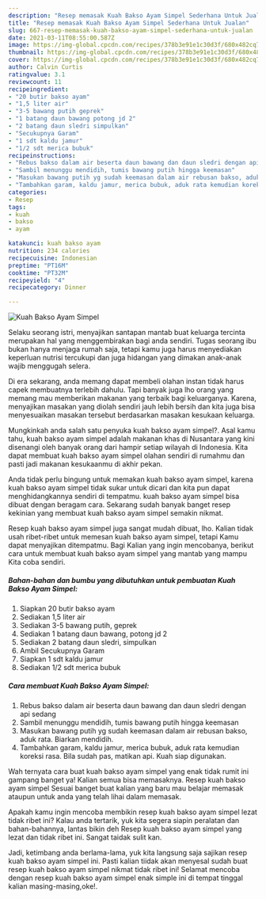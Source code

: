 ```yaml
---
description: "Resep memasak Kuah Bakso Ayam Simpel Sederhana Untuk Jualan"
title: "Resep memasak Kuah Bakso Ayam Simpel Sederhana Untuk Jualan"
slug: 667-resep-memasak-kuah-bakso-ayam-simpel-sederhana-untuk-jualan
date: 2021-03-11T08:55:00.587Z
image: https://img-global.cpcdn.com/recipes/378b3e91e1c30d3f/680x482cq70/kuah-bakso-ayam-simpel-foto-resep-utama.jpg
thumbnail: https://img-global.cpcdn.com/recipes/378b3e91e1c30d3f/680x482cq70/kuah-bakso-ayam-simpel-foto-resep-utama.jpg
cover: https://img-global.cpcdn.com/recipes/378b3e91e1c30d3f/680x482cq70/kuah-bakso-ayam-simpel-foto-resep-utama.jpg
author: Calvin Curtis
ratingvalue: 3.1
reviewcount: 11
recipeingredient:
- "20 butir bakso ayam"
- "1,5 liter air"
- "3-5 bawang putih geprek"
- "1 batang daun bawang potong jd 2"
- "2 batang daun sledri simpulkan"
- "Secukupnya Garam"
- "1 sdt kaldu jamur"
- "1/2 sdt merica bubuk"
recipeinstructions:
- "Rebus bakso dalam air beserta daun bawang dan daun sledri dengan api sedang"
- "Sambil menunggu mendidih, tumis bawang putih hingga keemasan"
- "Masukan bawang putih yg sudah keemasan dalam air rebusan bakso, aduk rata. Biarkan mendidih."
- "Tambahkan garam, kaldu jamur, merica bubuk, aduk rata kemudian koreksi rasa. Bila sudah pas, matikan api. Kuah siap digunakan."
categories:
- Resep
tags:
- kuah
- bakso
- ayam

katakunci: kuah bakso ayam 
nutrition: 234 calories
recipecuisine: Indonesian
preptime: "PT16M"
cooktime: "PT32M"
recipeyield: "4"
recipecategory: Dinner

---
```



![Kuah Bakso Ayam Simpel](https://img-global.cpcdn.com/recipes/378b3e91e1c30d3f/680x482cq70/kuah-bakso-ayam-simpel-foto-resep-utama.jpg)

Selaku seorang istri, menyajikan santapan mantab buat keluarga tercinta merupakan hal yang menggembirakan bagi anda sendiri. Tugas seorang ibu bukan hanya menjaga rumah saja, tetapi kamu juga harus menyediakan keperluan nutrisi tercukupi dan juga hidangan yang dimakan anak-anak wajib menggugah selera.

Di era  sekarang, anda memang dapat membeli olahan instan tidak harus capek membuatnya terlebih dahulu. Tapi banyak juga lho orang yang memang mau memberikan makanan yang terbaik bagi keluarganya. Karena, menyajikan masakan yang diolah sendiri jauh lebih bersih dan kita juga bisa menyesuaikan masakan tersebut berdasarkan masakan kesukaan keluarga. 



Mungkinkah anda salah satu penyuka kuah bakso ayam simpel?. Asal kamu tahu, kuah bakso ayam simpel adalah makanan khas di Nusantara yang kini disenangi oleh banyak orang dari hampir setiap wilayah di Indonesia. Kita dapat membuat kuah bakso ayam simpel olahan sendiri di rumahmu dan pasti jadi makanan kesukaanmu di akhir pekan.

Anda tidak perlu bingung untuk memakan kuah bakso ayam simpel, karena kuah bakso ayam simpel tidak sukar untuk dicari dan kita pun dapat menghidangkannya sendiri di tempatmu. kuah bakso ayam simpel bisa dibuat dengan beragam cara. Sekarang sudah banyak banget resep kekinian yang membuat kuah bakso ayam simpel semakin nikmat.

Resep kuah bakso ayam simpel juga sangat mudah dibuat, lho. Kalian tidak usah ribet-ribet untuk memesan kuah bakso ayam simpel, tetapi Kamu dapat menyajikan ditempatmu. Bagi Kalian yang ingin mencobanya, berikut cara untuk membuat kuah bakso ayam simpel yang mantab yang mampu Kita coba sendiri.

<!--inarticleads1-->

##### Bahan-bahan dan bumbu yang dibutuhkan untuk pembuatan Kuah Bakso Ayam Simpel:

1. Siapkan 20 butir bakso ayam
1. Sediakan 1,5 liter air
1. Sediakan 3-5 bawang putih, geprek
1. Sediakan 1 batang daun bawang, potong jd 2
1. Sediakan 2 batang daun sledri, simpulkan
1. Ambil Secukupnya Garam
1. Siapkan 1 sdt kaldu jamur
1. Sediakan 1/2 sdt merica bubuk




<!--inarticleads2-->

##### Cara membuat Kuah Bakso Ayam Simpel:

1. Rebus bakso dalam air beserta daun bawang dan daun sledri dengan api sedang
1. Sambil menunggu mendidih, tumis bawang putih hingga keemasan
1. Masukan bawang putih yg sudah keemasan dalam air rebusan bakso, aduk rata. Biarkan mendidih.
1. Tambahkan garam, kaldu jamur, merica bubuk, aduk rata kemudian koreksi rasa. Bila sudah pas, matikan api. Kuah siap digunakan.




Wah ternyata cara buat kuah bakso ayam simpel yang enak tidak rumit ini gampang banget ya! Kalian semua bisa memasaknya. Resep kuah bakso ayam simpel Sesuai banget buat kalian yang baru mau belajar memasak ataupun untuk anda yang telah lihai dalam memasak.

Apakah kamu ingin mencoba membikin resep kuah bakso ayam simpel lezat tidak ribet ini? Kalau anda tertarik, yuk kita segera siapin peralatan dan bahan-bahannya, lantas bikin deh Resep kuah bakso ayam simpel yang lezat dan tidak ribet ini. Sangat taidak sulit kan. 

Jadi, ketimbang anda berlama-lama, yuk kita langsung saja sajikan resep kuah bakso ayam simpel ini. Pasti kalian tiidak akan menyesal sudah buat resep kuah bakso ayam simpel nikmat tidak ribet ini! Selamat mencoba dengan resep kuah bakso ayam simpel enak simple ini di tempat tinggal kalian masing-masing,oke!.


